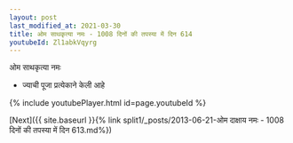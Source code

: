 ```yaml
---
layout: post
last_modified_at: 2021-03-30
title: ओम साथकृत्या नमः - 1008 दिनों की तपस्या में दिन 614
youtubeId: Zl1abkVqyrg
---
```

 
 
 ओम साथकृत्या नमः  
 
 -  ज्याची पूजा प्रत्येकाने केली आहे 
 
  
 
  
 
 
 
 
 
 


{% include youtubePlayer.html id=page.youtubeId %}
 
[Next]({{ site.baseurl }}{% link  split1/_posts/2013-06-21-ओम दाक्षाय नमः - 1008 दिनों की तपस्या में दिन 613.md%})
 
